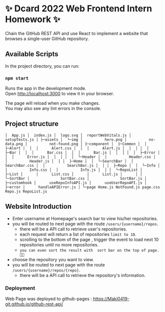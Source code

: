 # ✨ Dcard 2022 Web Frontend Intern Homework ✨

Chain the GitHub REST API and use React to implement a website that browses a single-user GitHub repository.


## Available Scripts

In the project directory, you can run:

### `npm start`

Runs the app in the development mode.\
Open [http://localhost:3000](http://localhost:3000) to view it in your browser.

The page will reload when you make changes.\
You may also see any lint errors in the console.

## Project structure
`
│  App.js
│  index.js
│  logo.svg
│  reportWebVitals.js
│  setupTests.js
│
├─assets
│  └─img
│          hero.png
│          no-data.png
│          not-found.png
│
├─component
│  ├─Common
│  │  ├─Alert
│  │  │      Alert.css
│  │  │      Alert.js
│  │  │
│  │  ├─Bar
│  │  │      Bar.css
│  │  │      Bar.js
│  │  │
│  │  ├─Error
│  │  │      Error.js
│  │  │
│  │  └─Header
│  │          Header.css
│  │          Header.js
│  │
│  ├─Home
│  │  └─SearchBar
│  │          SearchBar.css
│  │          SearchBar.js
│  │
│  ├─Repo
│  │  └─Info
│  │          Info.css
│  │          Info.js
│  │
│  └─RepoList
│      ├─List
│      │      List.css
│      │      List.js
│      │
│      └─SortBar
│              SortBar.css
│              SortBar.js
│
├─customhook
│      useRepoInfoAPI.js
│      useUserRepoAPI.js
│
├─error
│      handleAPIError.js
│
└─page
        Home.js
        NotFound.js
        page.css
        Repo.js
        RepoList.js
`
## Website Introduction

* Enter username at Homepage's search bar to view his/her repositories.
* you will be routed to  next page with the route  `/users/{username}/repos`.
  * there will be a API call to retrieve user's repositories.
  * each request will return a list of repositories `limit to 10`.
  * scrolling to the bottom of the page , trigger the event to load next 10 repositories until no more repositories.
  * `you can even sort the result with  sort bar on the top of page.🙌🙌`
* choose the repository you want to view.
* you will be routed to  next page with the route  `/users/{username}/repos/{repo}`.
  * there will be a API call to retrieve the repository's information.


### Deployment

Web Page was deployed to github-pages : https://Maki0419-git.github.io/github-rest-api/ 

